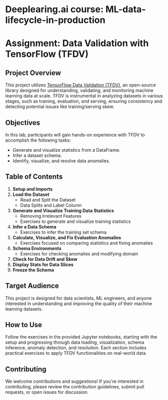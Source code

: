 # Deeplearing.ai course: ML-data-lifecycle-in-production 

# Assignment: Data Validation with TensorFlow (TFDV)

## Project Overview
This project utilizes [TensorFlow Data Validation (TFDV)](https://cloud.google.com/solutions/machine-learning/analyzing-and-validating-data-at-scale-for-ml-using-tfx), an open-source library designed for understanding, validating, and monitoring machine learning data at scale. TFDV is instrumental in analyzing datasets in various stages, such as training, evaluation, and serving, ensuring consistency and detecting potential issues like training/serving skew.

## Objectives
In this lab, participants will gain hands-on experience with TFDV to accomplish the following tasks:
- Generate and visualize statistics from a DataFrame.
- Infer a dataset schema.
- Identify, visualize, and resolve data anomalies.

## Table of Contents
1. **Setup and Imports**
2. **Load the Dataset**
   - Read and Split the Dataset
   - Data Splits and Label Column
3. **Generate and Visualize Training Data Statistics**
   - Removing Irrelevant Features
   - Exercises to generate and visualize training statistics
4. **Infer a Data Schema**
   - Exercises to infer the training set schema
5. **Calculate, Visualize, and Fix Evaluation Anomalies**
   - Exercises focused on comparing statistics and fixing anomalies
6. **Schema Environments**
   - Exercises for checking anomalies and modifying domain
7. **Check for Data Drift and Skew**
8. **Display Stats for Data Slices**
9. **Freeze the Schema**

## Target Audience
This project is designed for data scientists, ML engineers, and anyone interested in understanding and improving the quality of their machine learning datasets.

## How to Use
Follow the exercises in the provided Jupyter notebooks, starting with the setup and progressing through data loading, visualization, schema inference, anomaly detection, and resolution. Each section includes practical exercises to apply TFDV functionalities on real-world data.

## Contributing
We welcome contributions and suggestions! If you're interested in contributing, please review the contribution guidelines, submit pull requests, or open issues for discussion.


